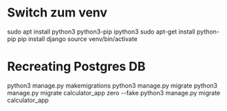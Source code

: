 # Switch zum venv

sudo apt install python3 python3-pip ipython3
sudo apt-get install python-pip
pip install django
source venv/bin/activate

# Recreating Postgres DB

python3 manage.py makemigrations
python3 manage.py migrate
python3 manage.py migrate calculator_app zero --fake
python3 manage.py migrate calculator_app
